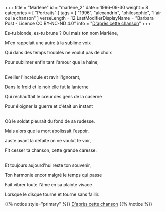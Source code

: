 +++
title = "Marlène"
id = "marlene_2"
date = 1996-09-30
weight = 8
categories = [ "Portraits" ]
tags = [ "1996", "alexandrin", "philosophie", "l'air ou la chanson" ]
verseLength = 12
LastModifierDisplayName = "Barbara Post - Licence CC BY-NC-ND 4.0"
info = "[D'après cette chanson](https://fr.wikipedia.org/wiki/Lili_Marleen)"
+++

Es-tu blonde, es-tu brune ? Oui mais ton nom Marlène,

M'en rappelait une autre à la sublime voix

Qui dans des temps troublés ne voulut pas de choix

Pour sublimer enfin tant l'amour que la haine,

 \
Eveiller l'incrédule et ravir l'ignorant,

Dans le froid et le noir elle fut la lanterne

Qui réchauffait le cœur des gens de la caserne

Pour éloigner la guerre et c'était un instant

 \
Où le soldat pleurait du fond de sa rudesse.

Mais alors que la mort abolissait l'espoir,

Juste avant la défaite on ne voulut te voir,

Fit cesser ta chanson, cette grande caresse.

 \
Et toujours aujourd'hui reste ton souvenir,

Ton harmonie encor malgré le temps qui passe

Fait vibrer toute l'âme en sa plainte vivace

Lorsque le disque tourne et tourne sans faillir.

{{% notice style="primary" %}}
[D'après cette chanson](https://fr.wikipedia.org/wiki/Lili_Marleen)
{{% /notice %}}
